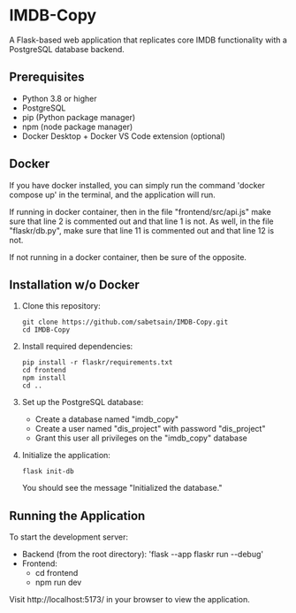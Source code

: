 # IMDB-Copy

A Flask-based web application that replicates core IMDB functionality with a PostgreSQL database backend.

## Prerequisites

- Python 3.8 or higher
- PostgreSQL
- pip (Python package manager)
- npm (node package manager)
- Docker Desktop + Docker VS Code extension (optional)

## Docker
If you have docker installed, you can simply run the command 'docker compose up' in the terminal,
and the application will run.

If running in docker container, then in the file "frontend/src/api.js" make sure that line 2 is commented out and
that line 1 is not. As well, in the file "flaskr/db.py", make sure that line 11 is commented out and that line 12
is not.

If not running in a docker container, then be sure of the opposite.

## Installation w/o Docker

1. Clone this repository:
   ```
   git clone https://github.com/sabetsain/IMDB-Copy.git
   cd IMDB-Copy
   ```

2. Install required dependencies:
   ```
   pip install -r flaskr/requirements.txt
   cd frontend
   npm install
   cd ..
   ```

3. Set up the PostgreSQL database:
   - Create a database named "imdb_copy"
   - Create a user named "dis_project" with password "dis_project"
   - Grant this user all privileges on the "imdb_copy" database

4. Initialize the application:
   ```
   flask init-db
   ```
   You should see the message "Initialized the database."

## Running the Application

To start the development server:
* Backend (from the root directory): 'flask --app flaskr run --debug'
* Frontend:
   - cd frontend
   - npm run dev

Visit http://localhost:5173/ in your browser to view the application.